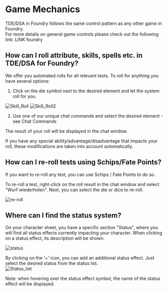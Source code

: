 # Game Mechanics  
TDE/DSA in Foundry follows the same control pattern as any other game in Foundry.  
For more details on general game controls please check out the following link: LINK foundry


## How can I roll attribute, skills, spells etc. in TDE/DSA for Foundry?  
We offer you automated rolls for all relevant tests. To roll for anything you have several options:
1. Click on the die symbol next to the desired element and let the system roll for you.  

![Skill_Roll](https://user-images.githubusercontent.com/75448500/107001819-981b3600-678a-11eb-9962-9bcf4a88e827.jpg)
![Skill_Roll2](https://user-images.githubusercontent.com/75448500/107001822-98b3cc80-678a-11eb-82bd-d612a0adbc35.jpg)
  

2. Use one of our unique chat commands and select the desired element - see Chat Commands  
  

The result of your roll will be displayed in the chat window.  

If you have any special ability/advantage/disadvantage that impacts your roll, these modifications are taken into account automatically.  



## How can I re-roll tests using Schips/Fate Points?  

If you want to re-roll any test, you can use Schips / Fate Points to do so.  

To re-roll a test, right-click on the roll result in the chat window and select "Wurf wiederholen". Next, you can select the die or dice to re-roll.  
  
![re-roll](https://user-images.githubusercontent.com/75448500/106746400-c978f200-6622-11eb-9494-d74248ccd04d.jpg)



## Where can I find the status system?  
On your character sheet, you have a specific section "Status", where you will find all status effects currently impacting your character.
When clicking on a status effect, its description will be shown.  

![status](https://user-images.githubusercontent.com/75448500/106746705-2f657980-6623-11eb-837c-2fa0e038f06e.jpg)


By clicking on the '+' icon, you can add an additional status effect. Just select the desired status from the status list.  
![Status_list](https://user-images.githubusercontent.com/75448500/106746709-2ffe1000-6623-11eb-8795-c2cb029468fc.jpg)  

Note: when hovering over the status effect symbol, the name of the status effect will be displayed.  
